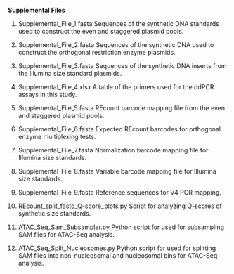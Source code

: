 **Supplemental Files**

1. Supplemental_File_1.fasta
Sequences of the synthetic DNA standards used to construct the even and staggered plasmid pools.

2. Supplemental_File_2.fasta
Sequences of the synthetic DNA used to construct the orthogonal restriction enzyme plasmids.

3. Supplemental_File_3.fasta 
Sequences of the synthetic DNA inserts from the Illumina size standard plasmids.

4. Supplemental_File_4.xlsx
A table of the primers used for the ddPCR assays in this study.

5. Supplemental_File_5.fasta 
REcount barcode mapping file from the even and staggered plasmid pools.

6. Supplemental_File_6.fasta
	Expected REcount barcodes for orthogonal enzyme multiplexing tests.

7. Supplemental_File_7.fasta
	Normalization barcode mapping file for Illumina size standards.

8. Supplemental_File_8.fasta
	Variable barcode mapping file for Illumina size standards.

9. Supplemental_File_9.fasta
	Reference sequences for V4 PCR mapping.

10. REcount_split_fastq_Q-score_plots.py
 	Script for analyzing Q-scores of synthetic size standards.

11. ATAC_Seq_Sam_Subsampler.py
	Python script for used for subsampling SAM flies for ATAC-Seq analysis.

12. ATAC_Seq_Split_Nucleosomes.py
Python script for used for splitting SAM flies into non-nucleosomal and nucleosomal bins   for ATAC-Seq analysis.
